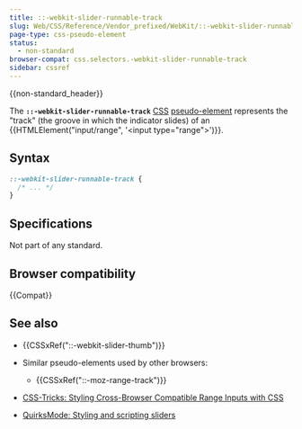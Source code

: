 ```yaml
---
title: ::-webkit-slider-runnable-track
slug: Web/CSS/Reference/Vendor_prefixed/WebKit/::-webkit-slider-runnable-track
page-type: css-pseudo-element
status:
  - non-standard
browser-compat: css.selectors.-webkit-slider-runnable-track
sidebar: cssref
---
```


{{non-standard_header}}

The **`::-webkit-slider-runnable-track`** [CSS](/en-US/docs/Web/CSS) [pseudo-element](/en-US/docs/Web/CSS/Pseudo-elements) represents the "track" (the groove in which the indicator slides) of an {{HTMLElement("input/range", '&lt;input type="range"&gt;')}}.

## Syntax

```css
::-webkit-slider-runnable-track {
  /* ... */
}
```

## Specifications

Not part of any standard.

## Browser compatibility

{{Compat}}

## See also

- {{CSSxRef("::-webkit-slider-thumb")}}
- Similar pseudo-elements used by other browsers:
  - {{CSSxRef("::-moz-range-track")}}

- [CSS-Tricks: Styling Cross-Browser Compatible Range Inputs with CSS](https://css-tricks.com/styling-cross-browser-compatible-range-inputs-css/)
- [QuirksMode: Styling and scripting sliders](https://www.quirksmode.org/blog/archives/2015/11/styling_and_scr.html)
